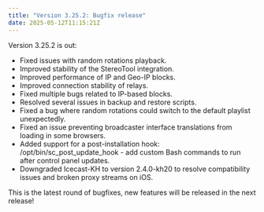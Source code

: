 ```yaml
---
title: "Version 3.25.2: Bugfix release"
date: 2025-05-12T11:15:21Z
---
```


Version 3.25.2 is out:
- Fixed issues with random rotations playback.
- Improved stability of the StereoTool integration.
- Improved performance of IP and Geo-IP blocks.
- Improved connection stability of relays.
- Fixed multiple bugs related to IP-based blocks.
- Resolved several issues in backup and restore scripts.
- Fixed a bug where random rotations could switch to the default playlist unexpectedly.
- Fixed an issue preventing broadcaster interface translations from loading in some browsers.
- Added support for a post-installation hook: /opt/bin/sc_post_update_hook - add custom Bash commands to run after control panel updates.
- Downgraded Icecast-KH to version 2.4.0-kh20 to resolve compatibility issues and broken proxy streams on iOS.

This is the latest round of bugfixes, new features will be released in the next release!
